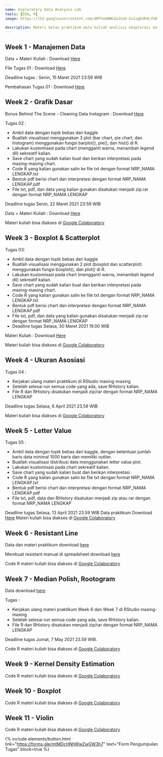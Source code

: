 ```yaml
---
name: Exploratory Data Analysis Lab
tools: [EDA, R]
image: https://lh3.googleusercontent.com/dM7Va4WNhZaJVzb-XvIzgbVR4LYh8TD58ecHtcvkB4QhkhWBRT-e3rCyURW9Pnew0XNqZw8UpoF_veseOM3roQUvLZQWiCdQs_7be1qQ8O93zog5TJ1M87dXEUvyoqHQiZS1UeQX4lxuYOvpHA8n34pF04thzRuN3HB3jOSFozacsM_QZPlnQvhJKqLhY2s1PKhiTfHNXK3EhBiowWOUpBSM-CX0WhwTQPDN2zaW88tz-PzWHMwXeF25NfXbNmAdt8l27wATtR8ZBm11__uhYAzABCMJlndzNcSv690OkoeIFztogU9H-QNHZQ72LurePn1gKSrPhPQF4vIVbkF_ZyULpazh3PRXa702pkHzt0VtVQS91Hlgaze9Pss6ENDVZaT7BSoaCPNGjcWbxvq0As3HcJPUZSwtfecKwJcopblMPv1oOFnws8-Y-9hkiOVXJHDZsZ4m1XC2qsLvXosDFzjIna1rHOJM5SIJvWUGU1dCe7Du246kKSHdPS9wMhILMQ2kl615RPMZigCbq14fGt-_npyCD-fOns3DE_Ts5Xfym39S7MHzQ3TpmQnUAxkFgrICS9PJdJipWw4X56E5NSHl5A8bDDRXVB28IEvRdP8wubdrujnnpIbyiKWwD7QXloH2ltndF8l8Sx0SGhxyhXXwc6Z3jhh_URKmiwCjsQCEdAHLxFvmx3E4sJOhj3tSwY51f08SXCNmNVdZUOic7k8iOw=w1182-h695-no?authuser=0

description: Materi kelas praktikum mata kuliah analisis eksplorasi data
---
```


## Week 1 - Manajemen Data

Data + Materi Kuliah : Download [Here](https://drive.google.com/file/d/1rBPoQj3D2yE2ze3MO6VePapgG2LIujeI/view?usp=sharing)

File Tugas 01 : Download [Here](https://drive.google.com/file/d/1cmVHvt08ueXER5BAsyZnJif1VtqRljec/view?usp=sharing)

Deadline tugas : Senin, 15 Maret 2021 23:59 WIB

Pembahasan Tugas 01 : Download [Here](https://drive.google.com/file/d/1FX5XidiW75cOPQmgkJOSC3qRxivO4sbI/view?usp=sharing)

## Week 2 - Grafik Dasar

Bonus Behind The Scene - Cleaning Data Instagram : Download [Here](https://drive.google.com/file/d/1_w2O8PCjCM8KPfEgTBySWr1n4oyJprbt/view?usp=sharing)

Tugas 02 :
- Ambil data dengan topik bebas dari kaggle
- Buatlah visualisasi menggunakan 3 plot (bar chart, pie chart, dan histogram) menggunakan fungsi barplot(), pie(), dan hist() di R. 
- Lakukan kustomisasi pada chart (mengganti warna, menambah legend dll) sekreatif kalian.
- Save chart yang sudah kalian buat dan berikan interpretasi pada masing-masing chart.
- Code R yang kalian gunakan salin ke file txt dengan format NRP_NAMA LENGKAP.txt
- Bentuk pdf berisi chart dan interpretasi dengan format NRP_NAMA LENGKAP.pdf
- File txt, pdf, dan data yang kalian gunakan disatukan menjadi zip.rar dengan format NRP_NAMA LENGKAP

Deadline tugas Senin, 22 Maret 2021 23:59 WIB

Data + Materi Kuliah : Download [Here](https://drive.google.com/file/d/1y-YE-5b2kVaMwcBLjvoTSmqJbq4gaytl/view?usp=sharing)

Materi kuliah bisa diakses di [Google Colaboratory](https://colab.research.google.com/drive/1qG1v1-l48GicfJC6LfkPYhH3c60OJi_A?usp=sharing)

## Week 3 - Boxplot & Scatterplot

Tugas 03:
- Ambil data dengan topik bebas dari kaggle
- Buatlah visualisasi menggunakan 2 plot (boxplot dan scatterplot) menggunakan fungsi boxplot(), dan plot() di R. 
- Lakukan kustomisasi pada chart (mengganti warna, menambah legend dll) sekreatif kalian.
- Save chart yang sudah kalian buat dan berikan interpretasi pada masing-masing chart.
- Code R yang kalian gunakan salin ke file txt dengan format NRP_NAMA LENGKAP.txt
- Bentuk pdf berisi chart dan interpretasi dengan format NRP_NAMA LENGKAP.pdf
- File txt, pdf, dan data yang kalian gunakan disatukan menjadi zip.rar dengan format NRP_NAMA LENGKAP
- Deadline tugas Selasa, 30 Maret 2021 19.00 WIB

Materi Kuliah : Download [Here](https://drive.google.com/file/d/1Bmf_m_Cj3yZj671P2i0T1DXWq8L5yYtO/view?usp=sharing)

Materi kuliah bisa diakses di [Google Colaboratory](https://colab.research.google.com/drive/1r9oVpsXrt8iC9w-q9fOwM4eGn3auvpnf?usp=sharing)

## Week 4 - Ukuran Asosiasi

Tugas 04 :
- Kerjakan ulang materi praktikum di RStudio masing-masing
- Setelah selesai run semua code yang ada, save RHistory kalian.
- File R dan RHistory disatukan menjadi zip/rar dengan format NRP_NAMA LENGKAP

Deadline tugas Selasa, 6 April 2021 23.59 WIB

Materi kuliah bisa diakses di [Google Colaboratory](https://colab.research.google.com/drive/1iecJ4U0-Pz_zQKzTXJqLQijApbeLDZsY?usp=sharing)

## Week 5 - Letter Value

Tugas 05 :
- Ambil data dengan topik bebas dari kaggle, dengan ketentuan jumlah baris data minimal 1000 baris dan memiliki outlier.
- Buatlah visualisasi distribusi data menggunakan letter value plot.
- Lakukan kustomisasi pada chart sekreatif kalian.
- Save chart yang sudah kalian buat dan berikan interpretasi.
- Code R yang kalian gunakan salin ke file txt dengan format NRP_NAMA LENGKAP.txt
- Bentuk pdf berisi chart dan interpretasi dengan format NRP_NAMA LENGKAP.pdf
- File txt, pdf, data  dan RHistory disatukan menjadi zip atau rar dengan format NRP_NAMA LENGKAP

Deadline tugas Selasa, 13 April 2021 23.59 WIB
Data praktikum Download [Here](https://drive.google.com/drive/folders/1oS-0e7noxYeWF9k4WKfUhclWj_L5dq2L?usp=sharing)
Materi kuliah bisa diakses di [Google Colaboratory](https://colab.research.google.com/drive/1i6W_Zh3NmcV_WtCg7LdWezhW3cVK18_d?usp=sharing)

## Week 6 - Resistant Line
Data dan materi praktikum download [here](https://drive.google.com/drive/folders/1LtsSgSLZsBFb0xwMH6k1Nkwm8TNS8h6b?usp=sharing)

Membuat resistant manual di spreadsheet download [here](https://docs.google.com/spreadsheets/d/1eU7ZSPM68HbjjJK62Gwrf4zHeJbF9IF6_KH3QqFadxg/edit?usp=sharing)

Code R materi kuliah bisa diakses di [Google Colaboratory](https://colab.research.google.com/drive/1yTf3JEBAQ4gxxCd8XoSLK1VLmoxfS0AU?usp=sharing)

## Week 7 - Median Polish, Rootogram
Data download [here](https://drive.google.com/drive/folders/16zGrkeWi7yoVAOGhfu5M07TBqrxTv4aM?usp=sharing)

Tugas :
- Kerjakan ulang materi praktikum Week 6 dan Week 7 di RStudio masing-masing
- Setelah selesai run semua code yang ada, save RHistory kalian.
- File R dan RHistory disatukan menjadi zip/rar dengan format NRP_NAMA LENGKAP

Deadline tugas Jumat, 7 May 2021 23.59 WIB.

Code R materi kuliah bisa diakses di [Google Colaboratory](https://colab.research.google.com/drive/1xIWG8PJCUMxkd8kiyJoAHHY2UYRVfrlD?usp=sharing)

## Week 9 - Kernel Density Estimation
Code R materi kuliah bisa diakses di [Google Colaboratory](https://colab.research.google.com/drive/1JHHAMC_Ddb_Ih1vjEx88KRuPt3I3DVjX?usp=sharing)

## Week 10 - Boxplot
Code R materi kuliah bisa diakses di [Google Colaboratory](https://colab.research.google.com/drive/1OpWuZAtkavr7p4nYcFOG2f44Pe5R9X7d?usp=sharing)

## Week 11 - Violin
Code R materi kuliah bisa diakses di [Google Colaboratory](https://colab.research.google.com/drive/1CEYqleMtN0qplYjna_aD5gThB68YkTvr?usp=sharing)

{% include elements/button.html link="https://forms.gle/mtMDcHNhWwZwGW3h7" text="Form Pengumpulan Tugas" block=true %}
